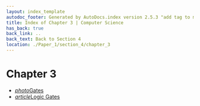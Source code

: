 ```yaml
---
layout: index_template
autodoc_footer: Generated by AutoDocs.index version 2.5.3 "add tag to make &lt;base&gt; work" ⓒ Starwort, 2020
title: Index of Chapter 3 | Computer Science
has_back: true
back_link: ..
back_text: Back to Section 4
location: ./Paper_1/section_4/chapter_3
---
```


# **Chapter 3**

- <a href='./gates.png'><i title='PNG file' class="material-icons">photo</i>Gates</a>
- <a href='./logic_gates.html'><i title='MD file' class="material-icons">article</i>Logic Gates</a>
